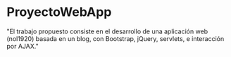 # ProyectoWebApp
"El trabajo propuesto consiste en el desarrollo de una aplicación web (nol1920) basada en un blog, con Bootstrap, jQuery, servlets, e interacción por AJAX."
